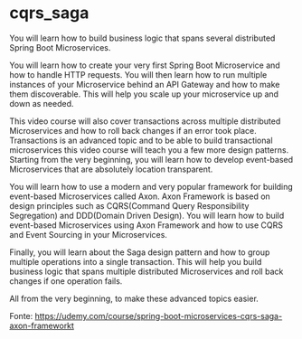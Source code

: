 # cqrs_saga

You will learn how to build business logic that spans several distributed Spring Boot Microservices. 

You will learn how to create your very first Spring Boot Microservice and how to handle HTTP requests. You will then learn how to run multiple instances of your Microservice behind an API Gateway and how to make them discoverable. This will help you scale up your microservice up and down as needed.

This video course will also cover transactions across multiple distributed Microservices and how to roll back changes if an error took place. Transactions is an advanced topic and to be able to build transactional microservices this video course will teach you a few more design patterns. Starting from the very beginning, you will learn how to develop event-based Microservices that are absolutely location transparent.

You will learn how to use a modern and very popular framework for building event-based Microservices called Axon. Axon Framework is based on design principles such as CQRS(Command Query Responsibility Segregation) and DDD(Domain Driven Design). You will learn how to build event-based Microservices using Axon Framework and how to use CQRS and Event Sourcing in your Microservices.

Finally, you will learn about the Saga design pattern and how to group multiple operations into a single transaction. This will help you build business logic that spans multiple distributed Microservices and roll back changes if one operation fails.

All from the very beginning, to make these advanced topics easier.

Fonte: https://udemy.com/course/spring-boot-microservices-cqrs-saga-axon-frameworkt


